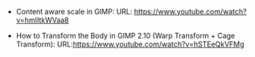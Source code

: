 - Content aware scale in GIMP: URL: https://www.youtube.com/watch?v=hmIItkWVaa8

- How to Transform the Body in GIMP 2.10 (Warp Transform + Cage Transform): URL:https://www.youtube.com/watch?v=hSTEeQkVFMg
